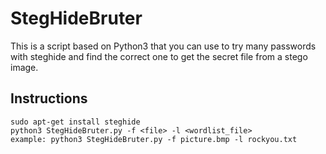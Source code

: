 # StegHideBruter
This is a script based on Python3 that you can use to try many passwords with steghide and find the correct one to get the secret file from a stego image.

## Instructions
```
sudo apt-get install steghide
python3 StegHideBruter.py -f <file> -l <wordlist_file>
example: python3 StegHideBruter.py -f picture.bmp -l rockyou.txt
```
